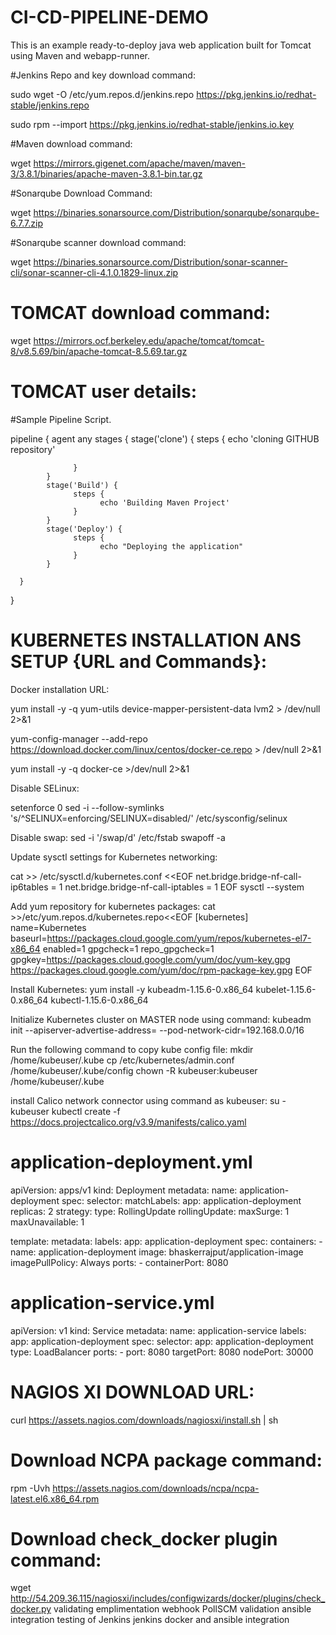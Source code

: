 # CI-CD-PIPELINE-DEMO

This is an example ready-to-deploy java web application built for Tomcat using Maven and webapp-runner.

#Jenkins Repo and key download command:

sudo wget -O /etc/yum.repos.d/jenkins.repo https://pkg.jenkins.io/redhat-stable/jenkins.repo

sudo rpm --import https://pkg.jenkins.io/redhat-stable/jenkins.io.key

#Maven download command:

wget https://mirrors.gigenet.com/apache/maven/maven-3/3.8.1/binaries/apache-maven-3.8.1-bin.tar.gz

#Sonarqube Download Command:

wget https://binaries.sonarsource.com/Distribution/sonarqube/sonarqube-6.7.7.zip

#Sonarqube scanner download command:

wget https://binaries.sonarsource.com/Distribution/sonar-scanner-cli/sonar-scanner-cli-4.1.0.1829-linux.zip

# TOMCAT download command:

wget https://mirrors.ocf.berkeley.edu/apache/tomcat/tomcat-8/v8.5.69/bin/apache-tomcat-8.5.69.tar.gz

# TOMCAT user details:
  <role rolename="manager-script"/>
  <role rolename="manager-gui"/>
  <user username="tomcat" password="tomcat" roles="manager-script,manager-gui"/>
  
  
#Sample Pipeline Script.

pipeline {
      agent any
      stages {
            stage('clone') {
                  steps {
                        echo 'cloning GITHUB repository'
                    
                  }
            }
            stage('Build') {
                  steps {
                        echo 'Building Maven Project'
                  }
            }
            stage('Deploy') {
                  steps {
                        echo "Deploying the application"
                  }
            }
          
      }
}

# KUBERNETES INSTALLATION ANS SETUP {URL and Commands}:

Docker installation URL:

yum install -y -q yum-utils device-mapper-persistent-data lvm2 > /dev/null 2>&1

yum-config-manager --add-repo https://download.docker.com/linux/centos/docker-ce.repo > /dev/null 2>&1

yum install -y -q docker-ce >/dev/null 2>&1

Disable SELinux:

setenforce 0
sed -i --follow-symlinks 's/^SELINUX=enforcing/SELINUX=disabled/' /etc/sysconfig/selinux

Disable swap:
sed -i '/swap/d' /etc/fstab
swapoff -a

Update sysctl settings for Kubernetes networking:

cat >> /etc/sysctl.d/kubernetes.conf <<EOF
net.bridge.bridge-nf-call-ip6tables = 1
net.bridge.bridge-nf-call-iptables = 1
EOF
sysctl --system
                                           
Add yum repository for kubernetes packages:
cat >>/etc/yum.repos.d/kubernetes.repo<<EOF
[kubernetes]
name=Kubernetes
baseurl=https://packages.cloud.google.com/yum/repos/kubernetes-el7-x86_64
enabled=1
gpgcheck=1
repo_gpgcheck=1
gpgkey=https://packages.cloud.google.com/yum/doc/yum-key.gpg
        https://packages.cloud.google.com/yum/doc/rpm-package-key.gpg
EOF
  
Install Kubernetes:
yum install -y kubeadm-1.15.6-0.x86_64 kubelet-1.15.6-0.x86_64 kubectl-1.15.6-0.x86_64
  
Initialize Kubernetes cluster on MASTER node using command:
kubeadm init --apiserver-advertise-address=<master-node-private-ip> --pod-network-cidr=192.168.0.0/16
  
Run the following command to copy kube config file:
mkdir /home/kubeuser/.kube
cp /etc/kubernetes/admin.conf /home/kubeuser/.kube/config
chown -R kubeuser:kubeuser /home/kubeuser/.kube
  
install Calico network connector using command as kubeuser:
su - kubeuser
kubectl create -f https://docs.projectcalico.org/v3.9/manifests/calico.yaml
  
# application-deployment.yml
 
apiVersion: apps/v1
kind: Deployment
metadata:
  name: application-deployment
spec:
  selector:
    matchLabels:
      app: application-deployment
  replicas: 2
  strategy:
    type: RollingUpdate
    rollingUpdate:
      maxSurge: 1
      maxUnavailable: 1

  template:
    metadata:
      labels:
        app: application-deployment
    spec:
      containers:
      - name: application-deployment
        image: bhaskerrajput/application-image
        imagePullPolicy: Always
        ports:
        - containerPort: 8080

# application-service.yml
  
apiVersion: v1
kind: Service
metadata:
  name: application-service
  labels:
    app: application-deployment
spec:
  selector:
    app: application-deployment
  type: LoadBalancer
  ports:
    - port: 8080
      targetPort: 8080
      nodePort: 30000
  
  
# NAGIOS XI DOWNLOAD URL:

curl https://assets.nagios.com/downloads/nagiosxi/install.sh | sh
  
# Download NCPA package command:

rpm -Uvh https://assets.nagios.com/downloads/ncpa/ncpa-latest.el6.x86_64.rpm
  
# Download check_docker plugin command:

wget http://54.209.36.115/nagiosxi/includes/configwizards/docker/plugins/check_docker.py
  validating emplimentation webhook
  PollSCM validation
ansible integration testing of Jenkins
jenkins docker and ansible integration 

